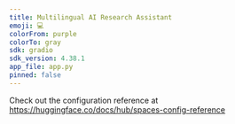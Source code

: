 ```yaml
---
title: Multilingual AI Research Assistant
emoji: 💻
colorFrom: purple
colorTo: gray
sdk: gradio
sdk_version: 4.38.1
app_file: app.py
pinned: false
---
```


Check out the configuration reference at https://huggingface.co/docs/hub/spaces-config-reference
